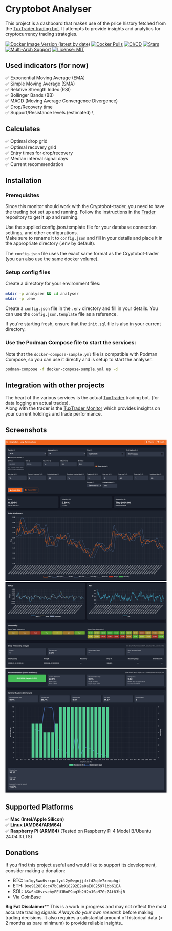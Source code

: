 # Cryptobot Analyser

This project is a dashboard that makes use of the price history fetched from the [TuxTrader trading bot](https://github.com/royen99/cryptobot-trader). It attempts to provide insights and analytics for cryptocurrency trading strategies.

[![Docker Image Version (latest by date)](https://img.shields.io/docker/v/royen99/cryptobot-analyse?logo=docker)](https://hub.docker.com/r/royen99/cryptobot-analyse)
[![Docker Pulls](https://img.shields.io/docker/pulls/royen99/cryptobot-analyse?logo=docker)](https://hub.docker.com/r/royen99/cryptobot-analyse)
[![CI/CD](https://github.com/royen99/cryptobot-analyse/actions/workflows/docker-publish.yml/badge.svg)](https://github.com/royen99/cryptobot-analyse/actions/workflows/docker-publish.yml)
[![Stars](https://img.shields.io/github/stars/royen99/cryptobot-analyse?logo=github)](https://github.com/royen99/cryptobot-analyse)
[![Multi-Arch Support](https://img.shields.io/badge/arch-linux%2Famd64%20%7C%20linux%2Farm64-blue?logo=docker)](https://hub.docker.com/r/royen99/cryptobot-analyse/tags)
[![License: MIT](https://img.shields.io/badge/License-MIT-yellow.svg)](https://opensource.org/licenses/MIT)

## Used indicators (for now)
✅ Exponential Moving Average (EMA) \
✅ Simple Moving Average (SMA) \
✅ Relative Strength Index (RSI) \
✅ Bollinger Bands (BB) \
✅ MACD (Moving Average Convergence Divergence) \
✅ Drop/Recovery time \
✅ Support/Resistance levels (estimated) \

## Calculates
✅ Optimal drop grid \
✅ Optimal recovery grid \
✅ Entry times for drop/recovery \
✅ Median interval signal days \
✅ Current recommendation

## Installation

### Prerequisites
Since this monitor should work with the Cryptobot-trader, you need to have the trading bot set up and running. Follow the instructions in the [Trader](https://github.com/royen99/cryptobot-trader) repository to get it up and running.

Use the supplied config.json.template file for your database connection settings, and other configurations. \
Make sure to rename it to `config.json` and fill in your details and place it in the appropriate directory (.env by default). 

The `config.json` file uses the exact same format as the Cryptobot-trader (you can also use the same docker volume).

### Setup config files
Create a directory for your environment files:
   ```bash
   mkdir -p analyser && cd analyser
   mkdir -p .env
   ```
Create a `config.json` file in the `.env` directory and fill in your details. You can use the `config.json.template` file as a reference.

If you're starting fresh, ensure that the `init.sql` file is also in your current directory.

### Use the Podman Compose file to start the services:
Note that the `docker-compose-sample.yml` file is compatible with Podman Compose, so you can use it directly and is setup to start the analyser.

   ```bash
   podman-compose -f docker-compose-sample.yml up -d
   ```

## Integration with other projects

The heart of the various services is the actual [TuxTrader](https://github.com/royen99/cryptobot-trader) trading bot. (for data logging an actual trades). \
Along with the trader is the [TuxTrader Monitor](https://github.com/royen99/cryptobot-monitor) which provides insights on your current holdings and trade performance.

## Screenshots

![Main view](images/main.png)
![Indicator view](images/indicator.png)
![Recommendation view](images/recommendation.png)


## Supported Platforms  

✅ **Mac (Intel/Apple Silicon)**  
✅ **Linux (AMD64/ARM64)**  
✅ **Raspberry Pi (ARM64)**  (Tested on Raspberry Pi 4 Model B/Ubuntu 24.04.3 LTS)

## Donations
If you find this project useful and would like to support its development, consider making a donation:

- BTC: `bc1qy5wu6vrxpclycl2y0wgnjjdxfd2qde7xemphgt`
- ETH: `0xe9128E8cc47bCab918292E2a0aE0C25971bb61EA`
- SOL: `ASwSbGHvcvebyPEUJRoE9aq3b2H2oJSaM7GsZAt83bjR`
- Via [CoinBase](https://commerce.coinbase.com/checkout/00370bad-7220-4115-b15f-cda931756c6a)

**Big Fat Disclaimer**** This is a work in progress and may not reflect the most accurate trading signals. _Always do your own research_ before making trading decisions. It also requires a substantial amount of historical data (> 2 months as bare minimum) to provide reliable insights..
